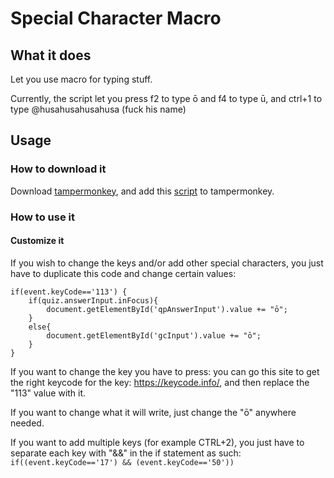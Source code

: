 # Special Character Macro

## What it does

Let you use macro for typing stuff.

Currently, the script let you press f2 to type ō and f4 to type ū, and ctrl+1 to type @husahusahusahusa (fuck his name)

## Usage

### How to download it

Download [tampermonkey](https://www.tampermonkey.net/), and add this [script](https://github.com/xSardine/AMQ-Stuff/raw/main/SpecialCharacterMacro/Special_Character_Macro.user.js) to tampermonkey.

### How to use it

#### Customize it

If you wish to change the keys and/or add other special characters, you just have to duplicate this code and change certain values:

```
if(event.keyCode=='113') {
    if(quiz.answerInput.inFocus){
        document.getElementById('qpAnswerInput').value += "ō";
    }
    else{
        document.getElementById('gcInput').value += "ō";
    }
}
```

If you want to change the key you have to press: you can go this site to get the right keycode for the key: <https://keycode.info/>, and then replace the "113" value with it.

If you want to change what it will write, just change the "ō" anywhere needed.

If you want to add multiple keys (for example CTRL+2), you just have to separate each key with "&&" in the if statement as such:
`if((event.keyCode=='17') && (event.keyCode=='50'))`
